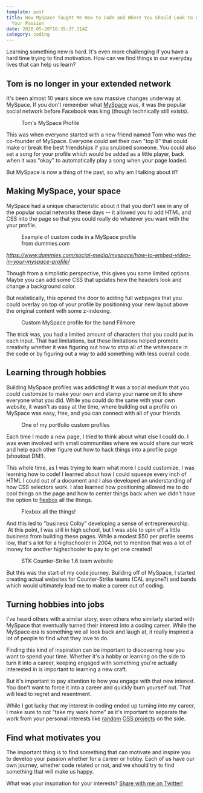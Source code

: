 ```yaml
---
template: post
title: How MySpace Taught Me How to Code and Where You Should Look to Develop
  Your Passion
date: 2020-05-20T16:35:37.314Z
category: coding
---
```

Learning something new is hard. It's even more challenging if you have a hard time trying to find motivation. How can we find things in our everyday lives that can help us learn?

## Tom is no longer in your extended network

It's been almost 10 years since we saw massive changes underway at MySpace. If you don't remember what [MySpace](https://myspace.com/) was, it was the popular social network before Facebook was king (though technically still exists).

<figure><img src="/assets/myspace-tom-profile.jpg" alt="" /><figcaption>Tom's MySpace Profile</figcaption></figure>

This was when everyone started with a new friend named Tom who was the co-founder of MySpace. Everyone could set their own "top 8" that could make or break the best friendships if you snubbed someone. You could also set a song for your profile which would be added as a little player, back when it was "okay" to automatically play a song when your page loaded.

But MySpace is now a thing of the past, so why am I talking about it?

## Making MySpace, your space

MySpace had a unique characteristic about it that you don't see in any of the popular social networks these days -- it allowed you to add HTML and CSS into the page so that you could really do whatever you want with the your profile.

<figure><img src="/assets/myspace-edit-profile.jpg" alt="" /><figcaption>Example of custom code in a MySpace profile from dummies.com</figcaption></figure>

*https://www.dummies.com/social-media/myspace/how-to-embed-video-in-your-myspace-profile/*

Though from a simplistic perspective, this gives you some limited options. Maybe you can add some CSS that updates how the headers look and change a background color.

But realistically, this opened the door to adding full webpages that you could overlay on top of your profile by positioning your new layout above the original content with some z-indexing.

<figure><img src="/assets/myspace-profile-filmore-band.jpg" alt="" /><figcaption>Custom MySpace profile for the band Filmore</figcaption></figure>

The trick was, you had a limited amount of characters that you could put in each input. That had limitations, but these limitations helped promote creativity whether it was figuring out how to strip all of the whitespace in the code or by figuring out a way to add something with less overall code.

## Learning through hobbies

Building MySpace profiles was addicting! It was a social medium that you could customize to make your own and stamp your name on it to show everyone what you did. While you could do the same with your own website, it wasn't as easy at the time, where building out a profile on MySpace was easy, free, and you can connect with all of your friends.

<figure><img src="/assets/myspace-custom-profile-colby-fayock.jpg" alt="" /><figcaption>One of my portfolio custom profiles</figcaption></figure>

Each time I made a new page, I tried to think about what else I could do. I was even involved with small communities where we would share our work and help each other figure out how to hack things into a profile page (shoutout DM!).

This whole time, as I was trying to learn what more I could customize, I was learning how to code! I learned about how I could squeeze every inch of HTML I could out of a document and I also developed an understanding of how CSS selectors work. I also learned how positioning allowed me to do cool things on the page and how to center things back when we didn't have the option to [flexbox](https://css-tricks.com/snippets/css/a-guide-to-flexbox/) all the things.

<figure><img src="/assets/flexbox-all-the-things.jpg" alt="" /><figcaption>Flexbox all the things!</figcaption></figure>

And this led to "business Colby" developing a sense of entrepreneurship.  At this point, I was still in high school, but I was able to spin off a little business from building these pages. While a modest $50 per profile seems low, that's a lot for a highschooler in 2004, not to mention that was a lot of money for another highschooler to pay to get one created!

<figure><img src="/assets/stk-counter-strike-team-website.jpg" alt="" /><figcaption>STK Counter-Strike 1.6 team website</figcaption></figure>

But this was the start of my code journey. Building off of MySpace, I started creating actual websites for Counter-Strike teams (CAL anyone?) and bands which would ultimately lead me to make a career out of coding.

## Turning hobbies into jobs

I've heard others with a similar story, even others who similarly started with MySpace that eventually turned their interest into a coding career. While the MySpace era is something we all look back and laugh at, it really inspired a lot of people to find what they love to do.

Finding this kind of inspiration can be important to discovering how you want to spend your time. Whether it's a hobby or learning on the side to turn it into a career, keeping engaged with something you're actually interested in is important to learning a new craft.

But it's important to pay attention to how you engage with that new interest. You don't want to force it into a career and quickly burn yourself out. That will lead to regret and resentment.

While I got lucky that my interest in coding ended up turning into my career, I make sure to not "take my work home" as it's important to separate the work from your personal interests like [random](https://wwdc-memoji.netlify.app/) [OSS projects](https://github.com/colbyfayock) on the side.

## Find what motivates you

The important thing is to find something that can motivate and inspire you to develop your passion whether for a career or hobby. Each of us have our own journey, whether code related or not, and we should try to find something that will make us happy.

What was your inspiration for your interests? [Share with me on Twitter!](https://twitter.com/colbyfayock)